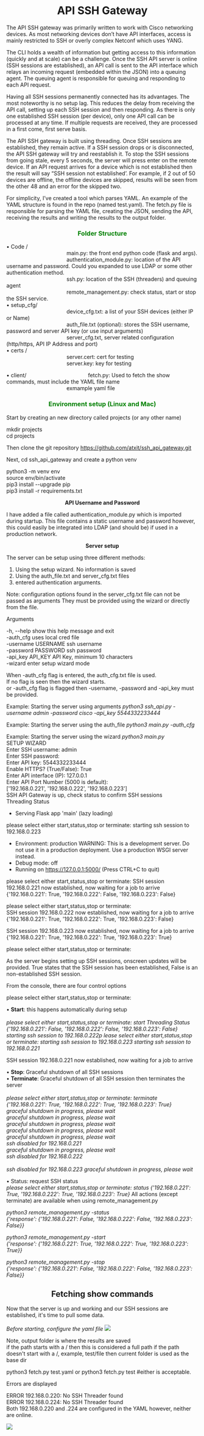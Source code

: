 <h1><strong><center> API SSH Gateway</center> </strong></h1>

The API SSH gateway was primarily written to work with Cisco networking devices. As most networking devices don’t have API interfaces, access is mainly restricted to SSH or overly complex Netconf which uses YANG. 

The CLI holds a wealth of information but getting access to this information (quickly and at scale) can be a challenge. Once the SSH API server is online (SSH sessions are established), an API call is sent to the API interface which relays an incoming request (embedded within the JSON) into a queuing agent. The queuing agent is responsible for queuing and responding to each API request. 

Having all SSH sessions permanently connected has its advantages. The most noteworthy is no setup lag. This reduces the delay from receiving the API call, setting up each SSH session and then responding. As there is only one established SSH session (per device), only one API call can be processed at any time. If multiple requests are received, they are processed in a first come, first serve basis.

The API SSH gateway is built using threading. Once SSH sessions are established, they remain active. If a SSH session drops or is disconnected, the API SSH gateway will try and reestablish it. To stop the SSH sessions from going stale, every 5 seconds, the server will press enter on the remote device. If an API request arrives for a device which is not established then the result will say “SSH session not established’. For example, if 2 out of 50 devices are offline, the offline devices are skipped, results will be seen from the other 48 and an error for the skipped two. 

For simplicity, I’ve created a tool which parses YAML. An example of the YAML structure is found in the repo (named test.yaml). The fetch.py file is responsible for parsing the YAML file, creating the JSON, sending the API, receiving the results and writing the results to the output folder. 

<center><h3 style="color: green"> Folder Structure</h3></center>

•	Code /<br>
&emsp;&emsp;&emsp;&emsp;&emsp;&emsp;&emsp;&emsp;&emsp;&emsp;&emsp; main.py: the front end python code (flask and args).<br>
&emsp;&emsp;&emsp;&emsp;&emsp;&emsp;&emsp;&emsp;&emsp;&emsp;&emsp; authentication_module.py: location of the API username and password. Could you expanded to use LDAP or some other authentication method.<br> 
&emsp;&emsp;&emsp;&emsp;&emsp;&emsp;&emsp;&emsp;&emsp;&emsp;&emsp; ssh.py: location of the SSH (threaders) and queuing agent<br> 
&emsp;&emsp;&emsp;&emsp;&emsp;&emsp;&emsp;&emsp;&emsp;&emsp;&emsp; remote_management.py: check status, start or stop the SSH service. <br>
•	setup_cfg/<br>
&emsp;&emsp;&emsp;&emsp;&emsp;&emsp;&emsp;&emsp;&emsp;&emsp;&emsp; device_cfg.txt: a list of your SSH devices (either IP or Name)<br>
&emsp;&emsp;&emsp;&emsp;&emsp;&emsp;&emsp;&emsp;&emsp;&emsp;&emsp; auth_file.txt (optional): stores the SSH username, password and server API key (or use input arguments)<br>
&emsp;&emsp;&emsp;&emsp;&emsp;&emsp;&emsp;&emsp;&emsp;&emsp;&emsp; server_cfg.txt, server related configuration (http/https, API IP Address and port)<br>
•	certs /<br>
&emsp;&emsp;&emsp;&emsp;&emsp;&emsp;&emsp;&emsp;&emsp;&emsp;&emsp; server.cert: cert for testing<br>
&emsp;&emsp;&emsp;&emsp;&emsp;&emsp;&emsp;&emsp;&emsp;&emsp;&emsp; server.key: key for testing<br>

•	client/
&emsp;&emsp;&emsp;&emsp;&emsp;&emsp;&emsp;&emsp;&emsp;&emsp;&emsp; fetch.py: Used to fetch the show commands, must include the YAML file name<br>
&emsp;&emsp;&emsp;&emsp;&emsp;&emsp;&emsp;&emsp;&emsp;&emsp;&emsp; exmample yaml file


<center><h3 style="color: green"> Environment setup (Linux and Mac)</h3></center>

Start by creating an new directory called projects (or any other name)

mkdir projects<br>
cd projects

Then clone the git repository
https://github.com/atxit/ssh_api_gateway.git

Next, cd ssh_api_gateway and create a python venv

python3 -m venv env<br> 
source env/bin/activate<br> 
pip3 install --upgrade pip<br> 
pip3 install -r requirements.txt<br> 


<center><b>API Username and Password</b></center>

I have added a file called authentication_module.py which is imported during startup. This file contains a static username and password however, this could easily be integrated into LDAP (and should be) if used in a production network. 

<b><center>Server setup</center></b>

The server can be setup using three different methods:

1)	Using the setup wizard. No information is saved
2)	Using the auth_file.txt and server_cfg.txt files
3)	entered authentication arguments. 

Note: configuration options found in the server_cfg.txt file can not be passed as arguments
They must be provided using the wizard or directly from the file. 

Arguments

  -h, --help          		show this help message and exit<br>
  -auth_cfg           		uses local cred file<br>
  -username USERNAME  	ssh username<br>
  -password PASSWORD 	ssh password<br>
  -api_key API_KEY    	API Key, minimum 10 characters<br>
  -wizard             		enter setup wizard mode

When -auth_cfg flag is entered, the auth_cfg.txt file is used.<br>
If no flag is seen then the wizard starts.<br>
or -auth_cfg flag is flagged then -username, -password and -api_key must be provided.

Example: Starting the server using arguments
<i>python3 ssh_api.py -username admin -password cisco -api_key 5544332233444</i>

Example: Starting the server using the auth_file
<i>python3 main.py -auth_cfg</i>

Example: Starting the server using the wizard
<i>python3 main.py</i>
<br>
SETUP WIZARD<br>
Enter SSH username: admin<br>
Enter SSH password: <br>
Enter API key: 5544332233444<br>
Enable HTTPS? (True/False): True<br>
Enter API interface (IP): 127.0.0.1<br>
Enter API Port Number (5000 is default): <br>
['192.168.0.221', '192.168.0.222', '192.168.0.223']<br>
SSH API Gateway is up, check status to confirm SSH sessions<br>
Threading Status<br>

 * Serving Flask app 'main' (lazy loading)

please select either start,status,stop or terminate: 
starting ssh session to 192.168.0.223
 * Environment: production
   WARNING: This is a development server. Do not use it in a production deployment.
   Use a production WSGI server instead.
 * Debug mode: off
 * Running on https://127.0.0.1:5000/ (Press CTRL+C to quit)

please select either start,status,stop or terminate: 
SSH session 192.168.0.221 now established, now waiting for a job to arrive<br>
{'192.168.0.221': True, '192.168.0.222': False, '192.168.0.223': False}

please select either start,status,stop or terminate: <br>
SSH session 192.168.0.222 now established, now waiting for a job to arrive
{'192.168.0.221': True, '192.168.0.222': True, '192.168.0.223': False}

SSH session 192.168.0.223 now established, now waiting for a job to arrive
{'192.168.0.221': True, '192.168.0.222': True, '192.168.0.223': True}

please select either start,status,stop or terminate: 

As the server begins setting up SSH sessions, onscreen updates will be provided.
True states that the SSH session has been established, False is an non-established SSH session.

From the console, there are four control options

please select either start,status,stop or terminate:

•	<b>Start</b>: this happens automatically during setup<br><br>
<i>please select either start,status,stop or terminate: start
Threading Status
{'192.168.0.221': False, '192.168.0.222': False, '192.168.0.223': False}
starting ssh session to 192.168.0.222p
lease select either start,status,stop or terminate: 
starting ssh session to 192.168.0.223
starting ssh session to 192.168.0.221
</i>

SSH session 192.168.0.221 now established, now waiting for a job to arrive<br>

•	<b>Stop</b>: Graceful shutdown of all SSH sessions<br>
•	<b>Terminate</b>: Graceful shutdown of all SSH session then terminates the server<br>
<i><br>
please select either start,status,stop or terminate: terminate<br>
{'192.168.0.221': True, '192.168.0.222': True, '192.168.0.223': True}<br>
graceful shutdown in progress, please wait<br>
graceful shutdown in progress, please wait<br>
graceful shutdown in progress, please wait<br>
graceful shutdown in progress, please wait<br>
graceful shutdown in progress, please wait<br>
ssh disabled for 192.168.0.221<br>
graceful shutdown in progress, please wait<br>
ssh disabled for 192.168.0.222<br>
<br>ssh disabled for 192.168.0.223
graceful shutdown in progress, please wait<br>
</i>

•	Status: request SSH status<br>
<i>
please select either start,status,stop or terminate: status
{'192.168.0.221': True, '192.168.0.222': True, '192.168.0.223': True}</i>
All actions (except terminate) are available when using remote_management.py

<i>
python3 remote_management.py -status<br>
{'response': {'192.168.0.221': False,
              '192.168.0.222': False,
              '192.168.0.223': False}}


python3 remote_management.py -start<br>
{'response': {'192.168.0.221': True,
              '192.168.0.222': True,
              '192.168.0.223': True}}


python3 remote_management.py -stop<br>
{'response': {'192.168.0.221': False,
              '192.168.0.222': False,
              '192.168.0.223': False}}
</i><br>

<h2><center>Fetching show commands</center></h2>
Now that the server is up and working and our SSH sessions are established, it's time to pull some data. <br><br>
<i>
Before starting, configure the yaml file

<img src=images/yaml_example.png>
</i>

Note, output folder is where the results are saved<br>
if the path starts with a / then this is considered a full path
if the path doesn't start with a /, example, test/file then current folder is used as the base dir


python3 fetch.py test.yaml or python3 fetch.py test #either is acceptable.<br>

Errors are displayed

ERROR 192.168.0.220: No SSH Threader found<br>
ERROR 192.168.0.224: No SSH Threader found<br>
</i>
Both 192.168.0.220 and .224 are configured in the YAML however, neither are online. 

<img src="images/output%20results.png">



 


  










